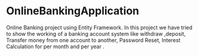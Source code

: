 # OnlineBankingApplication
Online Banking project using Entity Framework. In this project we have tried to show the working of a banking account system like withdraw ,deposit, Transfer money from one account to another, Password Reset, Interest Calculation for per month and per year . 
